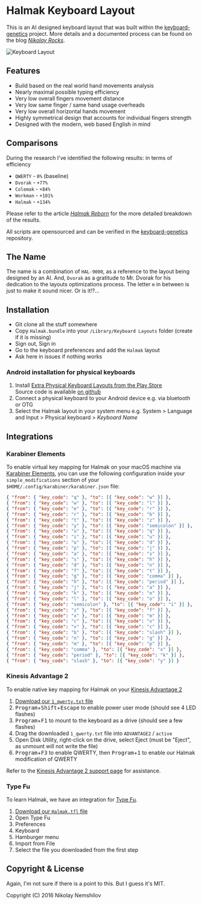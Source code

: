 # Halmak Keyboard Layout

This is an AI designed keyboard layout that was built within the
[keyboard-genetics] project.
More details and a documented process can be found on
the blog *[Nikolay Rocks]*.

![Keyboard Layout](screenshot.png)

## Features

* Build based on the real world hand movements analysis
* Nearly maximal possible typing efficiency
* Very low overall fingers movement distance
* Very low same finger / same hand usage overheads
* Very low overall horizontal hands movement
* Highly symmetrical design that accounts for individual fingers strength
* Designed with the modern, web based English in mind

## Comparisons

During the research I've identified the following results: in terms of efficiency

* `QWERTY` - `0%` (baseline)
* `Dvorak` - `+77%`
* `Colemak` - `+84%`
* `Workman` - `+101%`
* `Halmak` - `+134%`

Please refer to the article *[Halmak Reborn]*
for the more detailed breakdown of the results.

All scripts are opensourced and can be verified in the
[keyboard-genetics] repository.

## The Name

The name is a combination of `HAL-9000`, as a reference to the layout being
designed by an AI. And, `Dvorak` as a gratitude to Mr. Dvorak for his dedication
to the layouts optimizations process. The letter `m` in between is just to make
it sound nicer. Or is it!?...

## Installation

* Git clone all the stuff somewhere
* Copy `Halmak.bundle` into your `/Library/Keyboard Layouts` folder (create if it is missing)
* Sign out, Sign in
* Go to the keyboard preferences and add the `Halmak` layout
* Ask here in issues if nothing works

### Android installation for physical keyboards

1. Install [Extra Physical Keyboard Layouts from the Play Store](https://play.google.com/store/apps/details?id=varzan.extraKeyboardLayouts)  
Source code is available [on github](https://github.com/varzan/extra-keyboard-layouts)
1. Connect a physical keyboard to your Android device e.g. via bluetooth or OTG
1. Select the Halmak layout in your system menu e.g. System > Language and Input > Physical keyboard > *Keyboard Name*

## Integrations

### Karabiner Elements

To enable virtual key mapping for Halmak on your macOS machine via [Karabiner Elements](https://github.com/pqrs-org/Karabiner-Elements), you can use the following configuration inside your `simple_modifications` section of your `$HOME/.config/karabiner/karabiner.json` file:

``` json
{ "from": { "key_code": "q" }, "to": [{ "key_code": "w" }] },
{ "from": { "key_code": "w" }, "to": [{ "key_code": "l" }] },
{ "from": { "key_code": "e" }, "to": [{ "key_code": "r" }] },
{ "from": { "key_code": "r" }, "to": [{ "key_code": "b" }] },
{ "from": { "key_code": "t" }, "to": [{ "key_code": "z" }] },
{ "from": { "key_code": "y" }, "to": [{ "key_code": "semicolon" }] },
{ "from": { "key_code": "u" }, "to": [{ "key_code": "q" }] },
{ "from": { "key_code": "i" }, "to": [{ "key_code": "u" }] },
{ "from": { "key_code": "o" }, "to": [{ "key_code": "d" }] },
{ "from": { "key_code": "p" }, "to": [{ "key_code": "j" }] },
{ "from": { "key_code": "a" }, "to": [{ "key_code": "s" }] },
{ "from": { "key_code": "s" }, "to": [{ "key_code": "h" }] },
{ "from": { "key_code": "d" }, "to": [{ "key_code": "n" }] },
{ "from": { "key_code": "f" }, "to": [{ "key_code": "t" }] },
{ "from": { "key_code": "g" }, "to": [{ "key_code": "comma" }] },
{ "from": { "key_code": "h" }, "to": [{ "key_code": "period" }] },
{ "from": { "key_code": "j" }, "to": [{ "key_code": "a" }] },
{ "from": { "key_code": "k" }, "to": [{ "key_code": "e" }] },
{ "from": { "key_code": "l" }, "to": [{ "key_code": "o" }] },
{ "from": { "key_code": "semicolon" }, "to": [{ "key_code": "i" }] },
{ "from": { "key_code": "z" }, "to": [{ "key_code": "f" }] },
{ "from": { "key_code": "x" }, "to": [{ "key_code": "m" }] },
{ "from": { "key_code": "c" }, "to": [{ "key_code": "v" }] },
{ "from": { "key_code": "v" }, "to": [{ "key_code": "c" }] },
{ "from": { "key_code": "b" }, "to": [{ "key_code": "slash" }] },
{ "from": { "key_code": "n" }, "to": [{ "key_code": "g" }] },
{ "from": { "key_code": "m" }, "to": [{ "key_code": "p" }] },
{ "from": { "key_code": "comma" }, "to": [{ "key_code": "x" }] },
{ "from": { "key_code": "period" }, "to": [{ "key_code": "k" }] },
{ "from": { "key_code": "slash" }, "to": [{ "key_code": "y" }] }
```

### Kinesis Advantage 2

To enable native key mapping for Halmak on your [Kinesis Advantage 2](https://kinesis-ergo.com/shop/advantage2/)

1. [Download our `1_qwerty.txt` file](https://raw.githubusercontent.com/MadRabbit/halmak/master/integrations/kinesis/1_qwerty.txt)
1. <kbd>Program</kbd>+<kbd>Shift</kbd>+<kbd>Escape</kbd> to enable power user mode (should see 4 LED flashes)
1. <kbd>Program</kbd>+<kbd>F1</kbd> to mount to the keyboard as a drive (should see a few flashes)
1. Drag the downloaded `1_qwerty.txt` file into `ADVANTAGE2` / `active`
1. Open Disk Utility, right-click on the drive, select Eject (must be "Eject", as unmount will not write the file)
1. <kbd>Program</kbd>+<kbd>F3</kbd> to enable QWERTY, then <kbd>Program</kbd>+<kbd>1</kbd> to enable our Halmak modification of QWERTY

Refer to the [Kinesis Advantage 2 support page] for assistance.

### Type Fu

To learn Halmak, we have an integration for [Type Fu].

1. [Download our `Halmak.tfl` file](https://raw.githubusercontent.com/MadRabbit/halmak/master/integrations/typefu/Halmak.tfl)
1. Open Type Fu
1. Preferences
1. Keyboard
1. Hamburger menu
1. Import from File
1. Select the file you downloaded from the first step

## Copyright & License

Again, I'm not sure if there is a point to this. But I guess it's MIT.

Copyright (C) 2016 Nikolay Nemshilov

[keyboard-genetics]: https://github.com/MadRabbit/keyboard-genetics
[Halmak Reborn]: http://nikolay.rocks/2016-12-20-the-halmak-reborn

[Kinesis Advantage 2 support page]: https://kinesis-ergo.com/support/advantage2/

[Type Fu]: http://type-fu.com

[Nikolay Rocks]: http://nikolay.rocks/categories/optimal+keyboard
